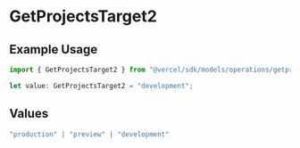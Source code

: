 # GetProjectsTarget2

## Example Usage

```typescript
import { GetProjectsTarget2 } from "@vercel/sdk/models/operations/getprojects.js";

let value: GetProjectsTarget2 = "development";
```

## Values

```typescript
"production" | "preview" | "development"
```